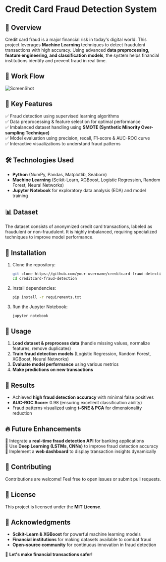 # Credit Card Fraud Detection System

## 🚀 Overview
Credit card fraud is a major financial risk in today's digital world. This project leverages **Machine Learning** techniques to detect fraudulent transactions with high accuracy. Using advanced **data preprocessing, feature engineering, and classification models**, the system helps financial institutions identify and prevent fraud in real time.

## 🚀 Work Flow

![ScreenShot](98783F3C-3809-4934-A881-667B32F8A5D4_1_201_a.jpeg)

## 🎯 Key Features
✅ Fraud detection using supervised learning algorithms  
✅ Data preprocessing & feature selection for optimal performance  
✅ Imbalanced dataset handling using **SMOTE (Synthetic Minority Over-sampling Technique)**  
✅ Model evaluation using precision, recall, F1-score & AUC-ROC curve  
✅ Interactive visualizations to understand fraud patterns  

## 🛠️ Technologies Used
- **Python** (NumPy, Pandas, Matplotlib, Seaborn)
- **Machine Learning** (Scikit-Learn, XGBoost, Logistic Regression, Random Forest, Neural Networks)
- **Jupyter Notebook** for exploratory data analysis (EDA) and model training

## 📊 Dataset
The dataset consists of anonymized credit card transactions, labeled as fraudulent or non-fraudulent. It is highly imbalanced, requiring specialized techniques to improve model performance.

## 🔧 Installation
1. Clone the repository:
   ```bash
   git clone https://github.com/your-username/creditcard-fraud-detection.git
   cd creditcard-fraud-detection
2. Install dependencies:
   ```bash
   pip install -r requirements.txt
3. Run the Jupyter Notebook:
   ```bash
   jupyter notebook
## 📌 Usage
1. **Load dataset & preprocess data** (handle missing values, normalize features, remove duplicates)
2. **Train fraud detection models** (Logistic Regression, Random Forest, XGBoost, Neural Networks)
3. **Evaluate model performance** using various metrics
4. **Make predictions on new transactions**

## 🚀 Results
- Achieved **high fraud detection accuracy** with minimal false positives
- **AUC-ROC Score:** 0.98 (ensuring excellent classification ability)
- Fraud patterns visualized using **t-SNE & PCA** for dimensionality reduction
## 🔥 Future Enhancements
🔹 Integrate a **real-time fraud detection API** for banking applications  
🔹 Use **Deep Learning (LSTMs, CNNs)** to improve fraud detection accuracy  
🔹 Implement a **web dashboard** to display transaction insights dynamically  

## 🤝 Contributing
Contributions are welcome! Feel free to open issues or submit pull requests.

## 📜 License
This project is licensed under the **MIT License**.

## 🙌 Acknowledgments
- **Scikit-Learn & XGBoost** for powerful machine learning models
- **Financial institutions** for making datasets available to combat fraud
- **Open-source community** for continuous innovation in fraud detection

🚀 **Let's make financial transactions safer!**
